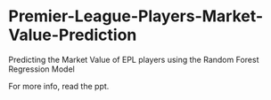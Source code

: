 # Premier-League-Players-Market-Value-Prediction

Predicting the Market Value of EPL players using the Random Forest Regression Model

For more info, read the ppt.
